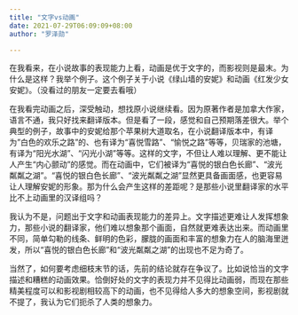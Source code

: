 ```yaml
---
title: "文字vs动画"
date: 2021-07-29T06:09:09+08:00
author: "罗泽勋"

---
```


在我看来，在小说故事的表现能力上看，动画是优于文字的，而影视则是最末。为什么是这样？我举个例子。这个例子关于小说《绿山墙的安妮》和动画《红发少女安妮》。（没看过的朋友一定要去看哦）

在我看完动画之后，深受触动，想找原小说继续看。因为原著作者是加拿大作家，语言不通，我只好找来翻译版本。但是看了一段，感觉和自己预期落差很大。举个典型的例子，故事中的安妮给那个苹果树大道取名，在小说翻译版本中，有译为”白色的欢乐之路”的、也有译为“喜悦雪路”、“愉悦之路”等等，贝瑞家的池塘，有译为“阳光水湖”、“闪光小湖”等等。这样的文字，不但让人难以理解、更不能让人产生“内心颤动”的感觉。而在动画中，它们被译为“喜悦的银白色长廊”、“波光粼粼之湖”。“喜悦的银白色长廊”、“波光粼粼之湖”显然更具备画面感，也更容易让人理解安妮的形象。那为什么会产生这样的差距呢？是那些小说里翻译家的水平比不上动画里的汉译组吗？

我认为不是，问题出于文字和动画表现能力的差异上。文字描述更难让人发挥想象力，那些小说的翻译家，他们难以想象那个画面，自然就更难表达出来。而动画里不同，简单勾勒的线条、鲜明的色彩，朦胧的画面和丰富的想象力在人的脑海里迸发，所以“喜悦的银白色长廊”和“波光粼粼之湖”的出现也不足为奇了。


当然了，如何要考虑细枝末节的话，先前的结论就存在争议了。比如说恰当的文字描述和糟糕的动画效果。恰倒好处的文字的表现力并不见得比动画弱，而现在那些精美程度可以和影视剧相较高下的动画，也不见得给人多大的想象空间，影视剧就不提了，我认为它们扼杀了人类的想象力。

